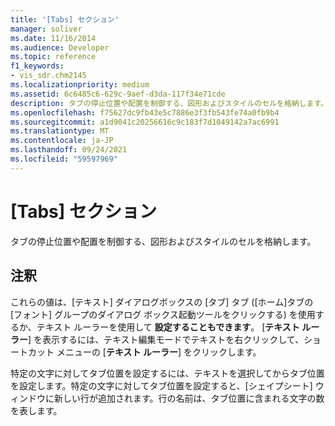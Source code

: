 ```yaml
---
title: '[Tabs] セクション'
manager: soliver
ms.date: 11/16/2014
ms.audience: Developer
ms.topic: reference
f1_keywords:
- vis_sdr.chm2145
ms.localizationpriority: medium
ms.assetid: 6c6485c6-629c-9aef-d3da-117f34e71cde
description: タブの停止位置や配置を制御する、図形およびスタイルのセルを格納します。
ms.openlocfilehash: f75627dc9fb43e5c7886e3f3fb543fe74a0fb9b4
ms.sourcegitcommit: a1d9041c20256616c9c183f7d1049142a7ac6991
ms.translationtype: MT
ms.contentlocale: ja-JP
ms.lasthandoff: 09/24/2021
ms.locfileid: "59597969"
---
```

# <a name="tabs-section"></a>[Tabs] セクション

タブの停止位置や配置を制御する、図形およびスタイルのセルを格納します。
  
## <a name="remarks"></a>注釈

これらの値は、[テキスト] ダイアログボックスの [タブ] タブ ([ホーム]タブの [フォント] グループのダイアログ ボックス起動ツールをクリックする) を使用するか、テキスト ルーラーを使用して **設定することもできます**。  [**テキスト ルーラー**] を表示するには、テキスト編集モードでテキストを右クリックして、ショートカット メニューの [**テキスト ルーラー**] をクリックします。 
  
特定の文字に対してタブ位置を設定するには、テキストを選択してからタブ位置を設定します。特定の文字に対してタブ位置を設定すると、[シェイプシート] ウィンドウに新しい行が追加されます。行の名前は、タブ位置に含まれる文字の数を表します。
  

